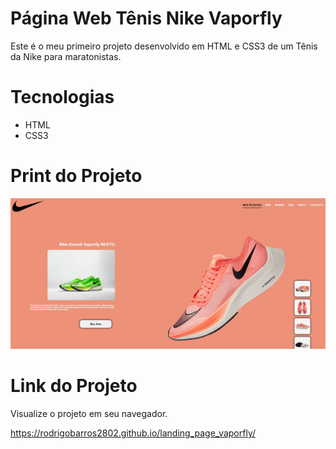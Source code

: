# Página Web Tênis Nike Vaporfly

Este é o meu primeiro projeto desenvolvido em HTML e CSS3 de um Tênis da Nike para maratonistas.


##

# Tecnologias

* HTML
* CSS3

##

# Print do Projeto

![Print do Projeto](https://github.com/rodrigobarros2802/landing_page_vaporfly/blob/master/imagens/print-projeto.jpg)


##

# Link do Projeto

Visualize o projeto em seu navegador.

https://rodrigobarros2802.github.io/landing_page_vaporfly/
